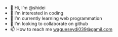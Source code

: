 - 👋 Hi, I’m @shidei
- 👀 I’m interested in coding
- 🌱 I’m currently learning web programmation
- 💞️ I’m looking to collaborate on github
- 📫 How to reach me wagueseydi039@gamil.com

<!---
shidei/shidei is a ✨ special ✨ repository because its `README.md` (this file) appears on your GitHub profile.
You can click the Preview link to take a look at your changes.
--->
